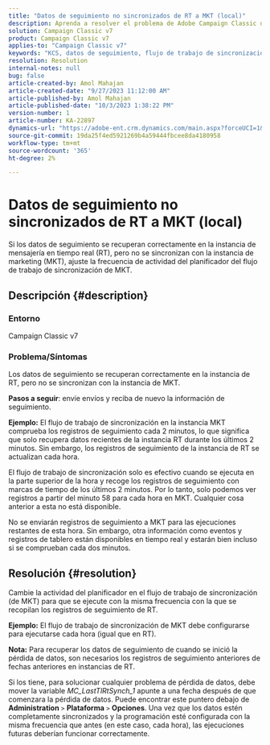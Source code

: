 ```yaml
---
title: "Datos de seguimiento no sincronizados de RT a MKT (local)"
description: Aprenda a resolver el problema de Adobe Campaign Classic de sincronización de datos de seguimiento de RT a MKT (local).
solution: Campaign Classic v7
product: Campaign Classic v7
applies-to: "Campaign Classic v7"
keywords: "KCS, datos de seguimiento, flujo de trabajo de sincronización, Adobe Campaign Classic v7, RT, MKT"
resolution: Resolution
internal-notes: null
bug: false
article-created-by: Amol Mahajan
article-created-date: "9/27/2023 11:12:00 AM"
article-published-by: Amol Mahajan
article-published-date: "10/3/2023 1:38:22 PM"
version-number: 1
article-number: KA-22897
dynamics-url: "https://adobe-ent.crm.dynamics.com/main.aspx?forceUCI=1&pagetype=entityrecord&etn=knowledgearticle&id=e30741ac-265d-ee11-be6f-6045bd006c82"
source-git-commit: 19da25f4ed5921269b4a59444fbcee8da4180958
workflow-type: tm+mt
source-wordcount: '365'
ht-degree: 2%

---
```


# Datos de seguimiento no sincronizados de RT a MKT (local)


Si los datos de seguimiento se recuperan correctamente en la instancia de mensajería en tiempo real (RT), pero no se sincronizan con la instancia de marketing (MKT), ajuste la frecuencia de actividad del planificador del flujo de trabajo de sincronización de MKT.

## Descripción {#description}


### Entorno

Campaign Classic v7



### Problema/Síntomas

Los datos de seguimiento se recuperan correctamente en la instancia de RT, pero no se sincronizan con la instancia de MKT.



<b>Pasos a seguir</b>: envíe envíos y reciba de nuevo la información de seguimiento.



<b>Ejemplo:</b> El flujo de trabajo de sincronización en la instancia MKT comprueba los registros de seguimiento cada 2 minutos, lo que significa que solo recupera datos recientes de la instancia RT durante los últimos 2 minutos. Sin embargo, los registros de seguimiento de la instancia de RT se actualizan cada hora.

El flujo de trabajo de sincronización solo es efectivo cuando se ejecuta en la parte superior de la hora y recoge los registros de seguimiento con marcas de tiempo de los últimos 2 minutos. Por lo tanto, solo podemos ver registros a partir del minuto 58 para cada hora en MKT. Cualquier cosa anterior a esta no está disponible.

No se enviarán registros de seguimiento a MKT para las ejecuciones restantes de esta hora. Sin embargo, otra información como eventos y registros de tablero están disponibles en tiempo real y estarán bien incluso si se comprueban cada dos minutos.


## Resolución {#resolution}


Cambie la actividad del planificador en el flujo de trabajo de sincronización (de MKT) para que se ejecute con la misma frecuencia con la que se recopilan los registros de seguimiento de RT.

<b>Ejemplo:</b> El flujo de trabajo de sincronización de MKT debe configurarse para ejecutarse cada hora (igual que en RT).

<b>Nota:</b> Para recuperar los datos de seguimiento de cuando se inició la pérdida de datos, son necesarios los registros de seguimiento anteriores de fechas anteriores en instancias de RT.

Si los tiene, para solucionar cualquier problema de pérdida de datos, debe mover la variable *MC_LastTlRtSynch_1* apunte a una fecha después de que comenzara la pérdida de datos. Puede encontrar este puntero debajo de <b>Administration</b> `>`  <b>Plataforma</b> `>`  <b>Opciones</b>. Una vez que los datos estén completamente sincronizados y la programación esté configurada con la misma frecuencia que antes (en este caso, cada hora), las ejecuciones futuras deberían funcionar correctamente.
